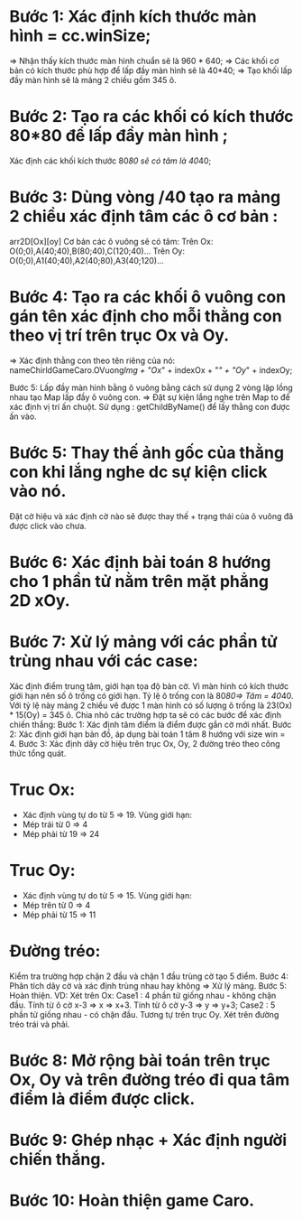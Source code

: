 # Bước 1: Xác định kích thước màn hình = cc.winSize;

=> Nhận thấy kích thước màn hình chuẩn sẽ là 960 * 640;
=> Các khối cơ bản có kích thước phù hợp để lấp đầy màn hình sẽ là 40*40;
=> Tạo khối lấp đầy màn hình sẽ là mảng 2 chiều gồm 345 ô.

# Bước 2: Tạo ra các khối có kích thước 80*80 để lấp đầy màn hình ;

Xác định các khối kích thước 80*80 sẽ có tâm là 40*40;

# Bước 3: Dùng vòng /40 tạo ra mảng 2 chiều xác định tâm các ô cơ bản :

arr2D[Ox][oy]
Cơ bản các ô vuông sẽ có tâm:
Trên Ox: O(0;0),A(40;40),B(80;40),C(120;40)...
Trên Oy: O(0;0),A1(40;40),A2(40;80),A3(40;120)...

# Bước 4: Tạo ra các khối ô vuông con gán tên xác định cho mỗi thằng con theo vị trí trên trục Ox và Oy.

=> Xác định thằng con theo tên riêng của nó:
nameChirldGameCaro.OVuong*Img + "Ox*" + indexOx + "_" + "Oy_" + indexOy;

Bước 5: Lấp đầy màn hình bằng ô vuông bằng cách sử dụng 2 vòng lặp lồng nhau tạo Map lấp đầy ô vuông con.
=> Đặt sự kiện lắng nghe trên Map to để xác định vị trí ấn chuột.
Sử dụng : getChildByName() để lấy thằng con được ấn vào.

# Bước 5: Thay thế ảnh gốc của thằng con khi lắng nghe dc sự kiện click vào nó.

Đặt cờ hiệu và xác định cờ nào sẽ được thay thế + trạng thái của ô vuông đã được click vào chưa.

# Bước 6: Xác định bài toán 8 hướng cho 1 phần tử nằm trên mặt phẳng 2D xOy.

# Bước 7: Xử lý mảng với các phần tử trùng nhau với các case:
Xác định điểm trung tâm, giới hạn tọa độ bàn cờ.
Vì màn hình có kích thước giới hạn nên số ô trống có giới hạn.
Tỷ lệ ô trống con là 80*80=> Tâm = 40*40.
Với tỷ lệ này mảng 2 chiều vẽ được 1 màn hình có số lượng ô trống là 23(Ox) * 15(Oy) = 345 ô.
Chia nhỏ các trường hợp ta sẽ có các bước để xác định chiến thắng:
Bước 1: Xác định tâm điểm là điểm được gắn cờ mới nhất.
Bước 2: Xác định giới hạn bản đồ, áp dụng bài toán 1 tâm 8 hướng với size win = 4.
Bước 3: Xác định dãy cờ hiệu trên trục Ox, Oy, 2 đường tréo theo công thức tổng quát.
# Truc Ox:
+ Xác định vùng tự do từ 5 => 19.
Vùng giới hạn: 
+ Mép trái từ 0 => 4
+ Mép phải từ 19 => 24
# Truc Oy:
+ Xác định vùng tự do từ 5 => 15.
Vùng giới hạn: 
+ Mép trên từ 0 => 4
+ Mép phải từ 15 => 11
# Đường tréo:

Kiểm tra trường hợp chặn 2 đầu và chặn 1 đầu trùng cờ tạo 5 điểm.
Bước 4: Phân tích dãy cờ và xác định trùng nhau hay không => Xử lý mảng.
Bước 5: Hoàn thiện.
VD:
Xét trên Ox:
Case1 : 4 phần tử giống nhau - không chặn đầu.
Tính từ ô cờ x-3 => x => x+3.
Tính từ ô cờ y-3 => y => y+3;
Case2 : 5 phần tử giống nhau - có chặn đầu.
Tương tự trên trục Oy.
Xét trên đường tréo trái và phải.

# Bước 8: Mở rộng bài toán trên trục Ox, Oy và trên đường tréo đi qua tâm điểm là điểm được click.

# Bước 9: Ghép nhạc + Xác định người chiến thắng.

# Bước 10: Hoàn thiện game Caro.
